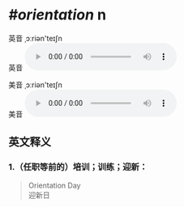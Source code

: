 # ***\#orientation*** n
英音 ˌɔːriən'teɪʃn  
英音
<audio src="./media/orientation1_AAC.aac" controls="controls"></audio>

美音 ˌɔːriən'teɪʃn  
美音
<audio src="./media/orientation2_AAC.aac" controls="controls"></audio>



  

英文释义
---
### 1.**（任职等前的）培训；训练；迎新：**  

 > Orientation Day  
 > 迎新日    


